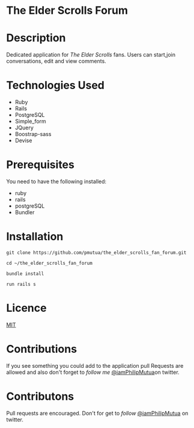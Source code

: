 # The Elder Scrolls Forum
# Description 
Dedicated application for _The Elder Scrolls_ fans. Users can start,join conversations, edit and view  comments.

# Technologies Used 

* Ruby
* Rails 
* PostgreSQL
* Simple_form
* JQuery
* Boostrap-sass
* Devise

# Prerequisites
You need to have the following installed:
* ruby 
* rails 
* postgreSQL
* Bundler

# Installation

`git clone https://github.com/pmutua/the_elder_scrolls_fan_forum.git`

`cd ~/the_elder_scrolls_fan_forum`

`bundle install `

`run rails s`


# Licence 

[MIT](.LICENCE)

# Contributions
If you see something you could add to the application pull Requests are allowed and also don't forget to _follow me_
[@iamPhilipMutua](https:twitter.com/iamPhilipMutua)on twitter.



# Contributons 
Pull requests are encouraged. Don't for get to _follow_ [@iamPhilipMutua](https://twitter.com/iamPhilipMutua) on twitter.
